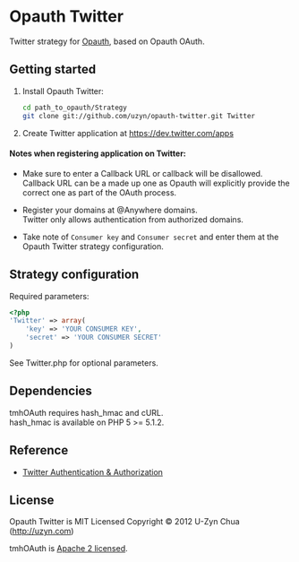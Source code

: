 Opauth Twitter
=============
Twitter strategy for [Opauth][1], based on Opauth OAuth.

Getting started
----------------
1. Install Opauth Twitter:
   ```bash
   cd path_to_opauth/Strategy
   git clone git://github.com/uzyn/opauth-twitter.git Twitter
   ```

2. Create Twitter application at https://dev.twitter.com/apps

#### Notes when registering application on Twitter:

- Make sure to enter a Callback URL or callback will be disallowed.  
   Callback URL can be a made up one as Opauth will explicitly provide the correct one as part of the OAuth process.

- Register your domains at @Anywhere domains.  
   Twitter only allows authentication from authorized domains.

- Take note of `Consumer key` and `Consumer secret` and enter them at the Opauth Twitter strategy configuration.

Strategy configuration
----------------------

Required parameters:

```php
<?php
'Twitter' => array(
	'key' => 'YOUR CONSUMER KEY',
	'secret' => 'YOUR CONSUMER SECRET'
)
```
See Twitter.php for optional parameters.

Dependencies
------------
tmhOAuth requires hash_hmac and cURL.  
hash_hmac is available on PHP 5 >= 5.1.2.

Reference
---------
 - [Twitter Authentication & Authorization](https://dev.twitter.com/docs/auth)

License
---------
Opauth Twitter is MIT Licensed
Copyright © 2012 U-Zyn Chua (http://uzyn.com)

tmhOAuth is [Apache 2 licensed](https://github.com/themattharris/tmhOAuth/blob/master/LICENSE).

[1]: https://github.com/uzyn/opauth